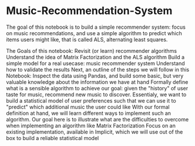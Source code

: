 # Music-Recommendation-System

The goal of this notebook is to build a simple recommender system: focus on music recommendations, and  use a simple algorithm to predict which items users might like, that is called ALS, alternating least squares.

The Goals of this notebook:
Revisit (or learn) recommender algorithms
Understand the idea of Matrix Factorization and the ALS algorithm
Build a simple model for a real usecase: music recommender system
Understand how to validate the results
Next, an outline of the steps we will follow in this Notebook:
Inspect the data using Pandas, and build some basic, but very valuable knowledge about the information we have at hand
Formally define what is a sensible algorithm to achieve our goal: given the "history" of user taste for music, recommend new music to discover. Essentialy, we want to build a statistical model of user preferences such that we can use it to "predict" which additional music the user could like
With our formal definition at hand, we will learn different ways to implement such an algorithm. Our goal here is to illustrate what are the difficulties to overcome when implementing an algorithm like Matrix Factorization
Focus on an existing implementation, available in Implicit, which we will use out of the box to build a reliable statistical model

